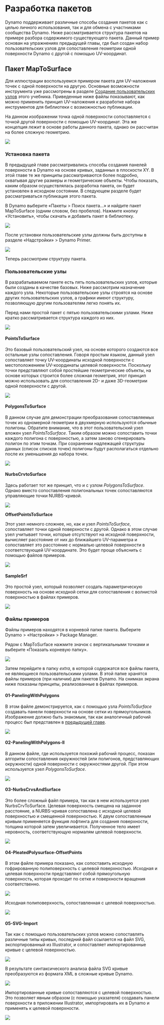 # Разработка пакетов 

Dynamo поддерживает различные способы создания пакетов как с целью личного использования, так и для обмена с участниками сообщества Dynamo. Ниже рассматривается структура пакетов на примере разбора содержимого существующего пакета. Данный пример основан на упражнениях предыдущей главы, где был создан набор пользовательских узлов для сопоставления геометрии одной поверхности Dynamo с другой с помощью UV-координат.

## Пакет MapToSurface

Для иллюстрации воспользуемся примером пакета для UV-наложения точек с одной поверхности на другую. Основные возможности инструмента уже рассмотрены в разделе [Создание пользовательских узлов](../10\_custom-nodes/10-2\_creating.md) этого учебника. Приведенные ниже файлы показывают, как можно применить принцип UV-наложения к разработке набора инструментов для библиотеки с возможностью публикации.

На данном изображении точка одной поверхности сопоставляется с точкой другой поверхности с помощью UV-координат. Эта же концепция лежит в основе работы данного пакета, однако он рассчитан на более сложную геометрию.

![](../images/6-2/3/uvMap.jpg)

### Установка пакета

В предыдущей главе рассматривались способы создания панелей поверхности в Dynamo на основе кривых, заданных в плоскости XY. В этой главе те же принципы рассматриваются более подробно, охватывая другие размеры и геометрические объекты. Чтобы показать, каким образом осуществлялась разработка пакета, он будет установлен в исходном состоянии. В следующем разделе будет рассматриваться публикация этого пакета.

В Dynamo выберите «Пакеты > Поиск пакета...» и найдите пакет MapToSurface (одним словом, без пробелов). Нажмите кнопку «Установить», чтобы скачать и добавить пакет в библиотеку.

![](../images/6-2/3/developpackage-installpackage01.jpg)

После установки пользовательские узлы должны быть доступны в разделе «Надстройки» > Dynamo Primer.

![](<../images/6-2/3/develop package - install package 02 (1) (1).jpg>)

Теперь рассмотрим структуру пакета.

### Пользовательские узлы

В разрабатываемом пакете есть пять пользовательских узлов, которые были созданы в качестве базовых. Ниже рассмотрим назначение каждого узла. Некоторые пользовательские узлы строятся на основе других пользовательских узлов, а графики имеют структуру, позволяющую другим пользователям легко понять их.

Перед нами простой пакет с пятью пользовательскими узлами. Ниже кратко рассматривается структура каждого из них.

![](<../images/6-2/3/develop package - custom nodes 01 (1) (3).jpg>)

#### **PointsToSurface**

Это базовый пользовательский узел, на основе которого создаются все остальные узлы сопоставления. Говоря простым языком, данный узел сопоставляет точку UV-координаты исходной поверхности с местоположением UV-координаты целевой поверхности. Поскольку точки представляют собой простейшие геометрические объекты, на основе которых строится более сложная геометрия, этот принцип можно использовать для сопоставления 2D- и даже 3D-геометрии одной поверхности с другой.

![](../images/6-2/3/developpackage-pointToSurface.jpg)

#### **PolygonsToSurface**

В данном случае для демонстрации преобразования сопоставляемых точек из одномерной геометрии в двухмерную используются обычные полигоны. Обратите внимание, что в этот пользовательский узел вложен узел _PointsToSurface_. Таким образом можно сопоставить точки каждого полигона с поверхностью, а затем заново сгенерировать полигон по этим точкам. При сохранении надлежащей структуры данных (список списков точек) полигоны будут располагаться отдельно после их уменьшения до набора точек.

![](../images/6-2/3/developpackage-polygonsToSurface.jpg)

#### **NurbsCrvtoSurface**

Здесь работает тот же принцип, что и с узлом _PolygonsToSurface_. Однако вместо сопоставления полигональных точек сопоставляются управляющие точки NURBS-кривой.

![](../images/6-2/3/developpackage-nurbsCrvtoSurface.jpg)

**OffsetPointsToSurface**

Этот узел немного сложнее, но, как и узел _PointsToSurface_, сопоставляет точки одной поверхности с другой. Однако в этом случае узел учитывает точки, которые отсутствуют на исходной поверхности, вычисляет расстояние от них до ближайшего UV-параметра и сопоставляет это расстояние с нормалью целевой поверхности в соответствующей UV-координате. Это будет проще объяснить с помощью файлов примеров.

![](../images/6-2/3/developpackage-OffsetPointsToSurface.jpg)

#### **SampleSrf**

Это простой узел, который позволяет создать параметрическую поверхность на основе исходной сетки для сопоставления с волнистой поверхностью в файлах примеров.

![](../images/6-2/3/developpackage-sampleSrf.jpg)

### Файлы примеров

Файлы примеров находятся в корневой папке пакета. Выберите Dynamo > «Настройки» > Package Manager.

Рядом с MapToSurface нажмите значок с вертикальными точками и выберите «Показать корневую папку».

![](../images/6-2/3/developpackage-examplefiles01.jpg)

Затем перейдите в папку _extra_, в которой содержатся все файлы пакета, не являющиеся пользовательскими узлами. В этой папке хранятся файлы примеров (при наличии) для пакетов Dynamo. На снимках экрана ниже показаны принципы, реализованные в файлах примеров.

#### **01-PanelingWithPolygons**

В этом файле демонстрируется, как с помощью узла _PointsToSurface_ создавать панели поверхности на основе сетки из прямоугольников. Изображение должно быть знакомым, так как аналогичный рабочий процесс был представлен в [предыдущей главе](../10\_custom-nodes/10-2\_creating.md).

![](../images/6-2/3/developpackage-samplefile01.jpg)

#### **02-PanelingWithPolygons-II**

В данном файле, где используется похожий рабочий процесс, показан алгоритм сопоставления окружностей (или полигонов, представляющих окружности) одной поверхности с окружностями другой. При этом используется узел _PolygonsToSurface_.

![](../images/6-2/3/developpackage-samplefile02.jpg)

#### **03-NurbsCrvsAndSurface**

Это более сложный файл примера, так как в нем используется узел NurbsCrvToSurface. Целевая поверхность смещена на заданное расстояние, а NURBS-кривая сопоставлена с исходной целевой поверхностью и смещенной поверхностью. К двум сопоставленным кривым применяется функция лофтинга для создания поверхности, толщина которой затем увеличивается. Полученное тело имеет неровность, соответствующую нормалям целевой поверхности.

![](../images/6-2/3/developpackage-samplefile03.jpg)

#### **04-PleatedPolysurface-OffsetPoints**

В этом файле примера показано, как сопоставить исходную гофрированную полиповерхность с целевой поверхностью. Исходная и целевая поверхности представляют собой прямоугольную поверхность, которая проходит по сетке и поверхности вращения соответственно.

![](../images/6-2/3/developpackage-samplefile04a.jpg)

Исходная полиповерхность, сопоставленная с целевой поверхностью.

![](../images/6-2/3/developpackage-samplefile04b.jpg)

#### **05-SVG-Import**

Так как с помощью пользовательских узлов можно сопоставлять различные типы кривых, последний файл ссылается на файл SVG, экспортированный из Illustrator, и сопоставляет импортированные кривые с целевой поверхностью.

![](../images/6-2/3/developpackage-samplefile05a.jpg)

В результате синтаксического анализа файла SVG кривые преобразуются из формата XML в сложные кривые Dynamo.

![](../images/6-2/3/developpackage-samplefile05b.jpg)

Импортированные кривые сопоставляются с целевой поверхностью. Это позволяет явным образом (с помощью указателя) создавать панели поверхности в приложении Illustrator, импортировать их в Dynamo и применять к целевой поверхности.

![](../images/6-2/3/developpackage-samplefile05c.jpg)

